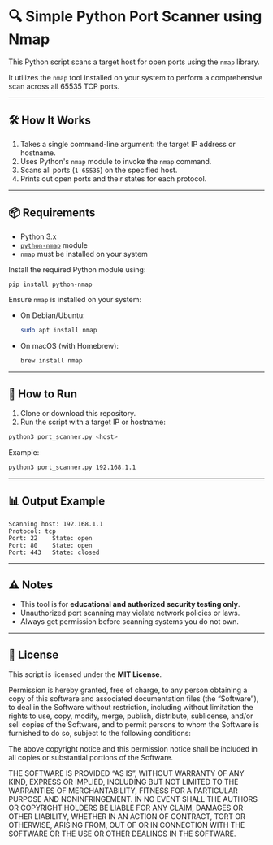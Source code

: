 # 🔍 Simple Python Port Scanner using Nmap

This Python script scans a target host for open ports using the `nmap` library.

It utilizes the `nmap` tool installed on your system to perform a comprehensive scan across all 65535 TCP ports.

---

## 🛠 How It Works

1. Takes a single command-line argument: the target IP address or hostname.
2. Uses Python's `nmap` module to invoke the `nmap` command.
3. Scans all ports (`1-65535`) on the specified host.
4. Prints out open ports and their states for each protocol.

---

## 📦 Requirements

- Python 3.x
- [`python-nmap`](https://pypi.org/project/python-nmap/) module
- `nmap` must be installed on your system

Install the required Python module using:

```bash
pip install python-nmap
```

Ensure `nmap` is installed on your system:

- On Debian/Ubuntu:
  ```bash
  sudo apt install nmap
  ```

- On macOS (with Homebrew):
  ```bash
  brew install nmap
  ```

---

## 🚀 How to Run

1. Clone or download this repository.
2. Run the script with a target IP or hostname:

```bash
python3 port_scanner.py <host>
```

Example:

```bash
python3 port_scanner.py 192.168.1.1
```

---

## 📊 Output Example

```
Scanning host: 192.168.1.1
Protocol: tcp
Port: 22	State: open
Port: 80	State: open
Port: 443	State: closed
```

---

## ⚠️ Notes

- This tool is for **educational and authorized security testing only**.
- Unauthorized port scanning may violate network policies or laws.
- Always get permission before scanning systems you do not own.

---

## 📝 License

This script is licensed under the **MIT License**.

Permission is hereby granted, free of charge, to any person obtaining a copy
of this software and associated documentation files (the “Software”), to deal
in the Software without restriction, including without limitation the rights
to use, copy, modify, merge, publish, distribute, sublicense, and/or sell
copies of the Software, and to permit persons to whom the Software is
furnished to do so, subject to the following conditions:

The above copyright notice and this permission notice shall be included in
all copies or substantial portions of the Software.

THE SOFTWARE IS PROVIDED “AS IS”, WITHOUT WARRANTY OF ANY KIND, EXPRESS OR
IMPLIED, INCLUDING BUT NOT LIMITED TO THE WARRANTIES OF MERCHANTABILITY,
FITNESS FOR A PARTICULAR PURPOSE AND NONINFRINGEMENT. IN NO EVENT SHALL THE
AUTHORS OR COPYRIGHT HOLDERS BE LIABLE FOR ANY CLAIM, DAMAGES OR OTHER
LIABILITY, WHETHER IN AN ACTION OF CONTRACT, TORT OR OTHERWISE, ARISING FROM,
OUT OF OR IN CONNECTION WITH THE SOFTWARE OR THE USE OR OTHER DEALINGS IN
THE SOFTWARE.
